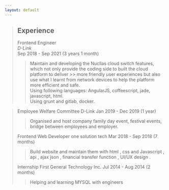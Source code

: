 ```yaml
---
layout: default
---
```


>## Experience  
>Frontend Engineer<br>*D-Link*  
> Sep 2018 - Sep 2021 (3 years 1 month) 
> 
>> Maintain and developing the Nuclias cloud switch features, which not only provide the coding side to built the cloud platform to deliver >> more friendly user experiences but also use what I learnt from network devices to help the platform more efficient and safe.  
>> Using following languages: AngularJS, coffeescript, jade, javascript, html.  
>> Using grunt and gitlab, docker.  

> Employee Welfare Committee
> D-Link
> Jan 2019 - Dec 2019 (1 year)
>> Organised and host company family day event, festival events, bridge between employees and employer.
>
> Frontend Web Developer
> one solution tech
> Mar 2018 - Sep 2018 (7 months)
>> Build website and maintain them with html , css and Javascript , api , ajax json , financial transfer function , UI/UX design .
>
> Internship
> First General Technology Inc.
> Jul 2014 - Aug 2014 (2 months)
>> Helping and learning MYSQL with engineers